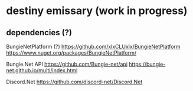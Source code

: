 
# destiny emissary (work in progress)

## dependencies (?)

BungieNetPlatform (?)
https://github.com/xlxCLUxlx/BungieNetPlatform
https://www.nuget.org/packages/BungieNetPlatform/


Bungie.Net API 
https://github.com/Bungie-net/api
https://bungie-net.github.io/multi/index.html


Discord.Net
https://github.com/discord-net/Discord.Net
